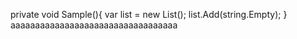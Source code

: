 private void Sample(){
    var list = new List<string>();
    list.Add(string.Empty);
}
aaaaaaaaaaaaaaaaaaaaaaaaaaaaaaaaaa
